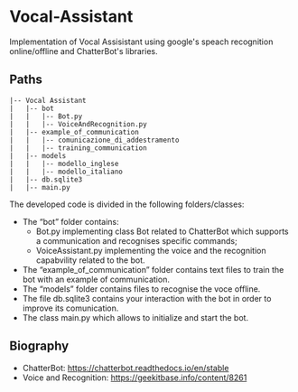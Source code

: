 # Vocal-Assistant

Implementation of Vocal Assisistant using google's speach recognition online/offline and ChatterBot's libraries.

## Paths
```
|-- Vocal Assistant
|   |-- bot
|   |   |-- Bot.py
|   |   |-- VoiceAndRecognition.py
|   |-- example_of_communication
|   |   |-- comunicazione_di_addestramento
|   |   |-- training_communication
|   |-- models
|   |   |-- modello_inglese
|   |   |-- modello_italiano
|   |-- db.sqlite3
|   |-- main.py
```

The developed code is divided in the following folders/classes:
-	The “bot” folder contains:
    -	Bot.py implementing class Bot related to ChatterBot which supports a communication and recognises specific commands;
    -	VoiceAssistant.py implementing the voice and the recognition capabvility related to the bot.
-	The “example_of_communication” folder contains text files to train the bot with an example of communication.
-	The “models” folder contains files to recognise the voce offline.
-	The file db.sqlite3 contains your interaction with the bot in order to improve its comunication.
-	The class main.py which allows to initialize and start the bot.

## Biography
- ChatterBot: https://chatterbot.readthedocs.io/en/stable
- Voice and Recognition: https://geekitbase.info/content/8261
